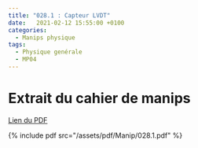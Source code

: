 ```yaml
---
title: "028.1 : Capteur LVDT"
date:   2021-02-12 15:55:00 +0100
categories:
  - Manips physique
tags:
  - Physique genérale
  - MP04
---
```


# Extrait du cahier de manips

[Lien du PDF](/assets/pdf/Manip/028.1.pdf)

{% include pdf src="/assets/pdf/Manip/028.1.pdf" %}
